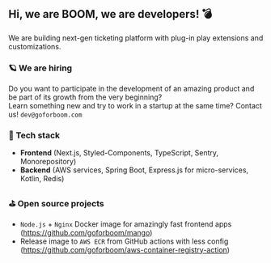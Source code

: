 ## Hi, we are BOOM, we are developers! 💣
We are building next-gen ticketing platform with plug-in play extensions and customizations.

### 🪐 We are hiring
Do you want to participate in the development of an amazing product and be part of its growth from the very beginning?   
Learn something new and try to work in a startup at the same time? Contact us! `dev@goforboom.com`

### 🚀 Tech stack
- **Frontend** (Next.js, Styled-Components, TypeScript, Sentry, Monorepository)
- **Backend** (AWS services, Spring Boot, Express.js for micro-services, Kotlin, Redis)

### ⛳️ Open source projects
- `Node.js` + `Nginx` Docker image for amazingly fast frontend apps (https://github.com/goforboom/mango)
- Release image to `AWS ECR` from GitHub actions with less config (https://github.com/goforboom/aws-container-registry-action)
